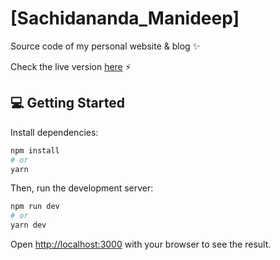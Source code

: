 # [Sachidananda_Manideep]

Source code of my personal website & blog ✨

Check the live version [here](https://shellbear.me/) ⚡️




## 💻 Getting Started

Install dependencies:

```bash
npm install
# or
yarn
```

Then, run the development server:

```bash
npm run dev
# or
yarn dev
```

Open [http://localhost:3000](http://localhost:3000) with your browser to see the result.


